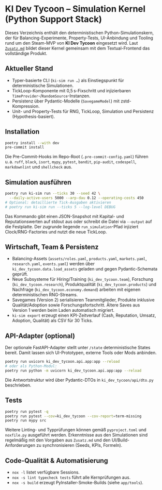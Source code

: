 # KI Dev Tycoon – Simulation Kernel (Python Support Stack)

Dieses Verzeichnis enthält den deterministischen Python-Simulationskern, der für Balancing-Experimente, Property-Tests, UI-Anbindung und Tooling rund um den Steam-MVP von **KI Dev Tycoon** eingesetzt wird. Laut [`Zusatz.md`](../Zusatz.md) bildet dieser Kernel gemeinsam mit dem Textual-Frontend das vollständige Produkt.

## Aktueller Stand

- Typer-basierte CLI (`ki-sim run …`) als Einstiegspunkt für deterministische Simulationen.
- TickLoop-Komponente mit 0,5 s-Fixschritt und injizierbaren `TimeProvider`-/`RandomSource`-Instanzen.
- Persistenz über Pydantic-Modelle (`SavegameModel`) mit zstd-Kompression.
- Unit- und Property-Tests für RNG, TickLoop, Simulation und Persistenz (Hypothesis-basiert).

## Installation

```bash
poetry install --with dev
pre-commit install
```

Die Pre-Commit-Hooks im Repo-Root (`.pre-commit-config.yaml`) führen u. a. `ruff`, `black`, `isort`, `mypy`, `pytest`, `bandit`, `pip-audit`, `codespell`, `markdownlint` und `shellcheck` aus.

## Simulation ausführen

```bash
poetry run ki-sim run --ticks 30 --seed 42 \
  --daily-active-users 5000 --arp-dau 0.12 --operating-costs 450
# Optional: detaillierte Tick-Ausgaben aktivieren
# poetry run ki-sim run --ticks 5 --log-level DEBUG
```

Das Kommando gibt einen JSON-Snapshot mit Kapital- und Reputationswerten auf stdout aus oder schreibt die Datei via `--output` auf die Festplatte. Der zugrunde liegende `run_simulation`-Pfad injiziert Clock/RNG-Factories und nutzt die neue TickLoop.

## Wirtschaft, Team & Persistenz

- Balancing-Assets (`assets/roles.yaml`, `products.yaml`, `markets.yaml`, `research.yaml`, `events.yaml`) werden über `ki_dev_tycoon.data.load_assets` geladen und gegen Pydantic-Schemata geprüft.
- Neue Subsysteme für Hiring/Training (`ki_dev_tycoon.team`), Forschung (`ki_dev_tycoon.research`), Produktqualität (`ki_dev_tycoon.products`) und Nachfrage (`ki_dev_tycoon.economy.demand`) arbeiten mit eigenen deterministischen RNG-Streams.
- Savegames (Version 2) serialisieren Teammitglieder, Produkte inklusive Qualität/Adoption sowie Forschungsfortschritt. Ältere Saves aus Version 1 werden beim Laden automatisch migriert.
- `ki-sim export` erzeugt einen KPI-Zeitverlauf (Cash, Reputation, Umsatz, Adoption, Qualität) als CSV für 30 Ticks.

## API-Adapter (optional)

Der optionale FastAPI-Adapter stellt unter `/state` deterministische States bereit. Damit lassen sich UI-Prototypen, externe Tools oder Mods anbinden.

```bash
poetry run uvicorn ki_dev_tycoon.api.app:app --reload
# oder als Python-Modul:
poetry run python -m uvicorn ki_dev_tycoon.api.app:app --reload
```

Die Antwortstruktur wird über Pydantic-DTOs in `ki_dev_tycoon/api/dto.py` beschrieben.

## Tests

```bash
poetry run pytest -q
poetry run pytest --cov=ki_dev_tycoon --cov-report=term-missing
poetry run mypy src
```

Weitere Linting- und Typprüfungen können gemäß `pyproject.toml` und `noxfile.py` ausgeführt werden. Erkenntnisse aus den Simulationen sind regelmäßig mit den Vorgaben aus `Zusatz.md` und den UI/Build-Anforderungen zu synchronisieren (Seeds, KPIs, Formeln).

## Code-Qualität & Automatisierung

- `nox -l` listet verfügbare Sessions.
- `nox -s lint typecheck tests` führt alle Kernprüfungen aus.
- `nox -s build` erzeugt PyInstaller-Smoke-Builds (siehe `app/tools`).
